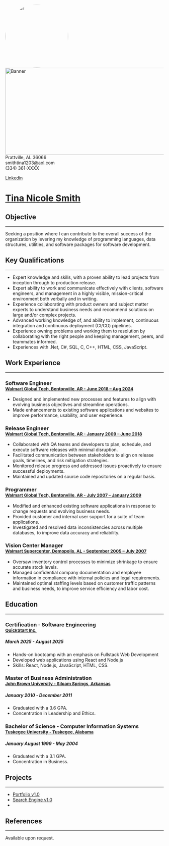 
<div>
 <img src="/../../../mstina03/blob/main/IMG_3873.jpeg" alt="Avatar" style="width:200px; overflow:hidden; border-radius:50%;"  />
 <img src="/../../../mstina03/blob/main/Banner.jpg"    alt="Banner" style="float:right; width:625px; height:275px;"  />
</div>

<span> 
 Prattville, AL 36066 <br> smithtina1203@aol.com <br> (334) 361-XXXX <br> 
</span>
 
 [Linkedin](https://www.linkedin.com/in/smithtina1203)


# [Tina Nicole Smith](https://mstina03.github.io./#about)
## Objective
___
Seeking a position where I can contribute to the overall success of the organization by levering my knowledge of programming languages, data structures, utilities, and software packages for software development. 

## Key Qualifications		
___
*	Expert knowledge and skills, with a proven ability to lead projects from inception through to production release.
*	Expert ability to work and communicate effectively with clients, software engineers, and management in a highly visible, mission-critical environment both verbally and in writing.
*	Experience collaborating with product owners and subject matter experts to understand business needs and recommend solutions on large and/or complex projects.
*	Advanced working knowledge of, and ability to implement, continuous integration and continuous deployment (CI/CD) pipelines.
*	Experience owning problems and working them to resolution by collaborating with the right people and keeping management, peers, and teammates informed.
*	Experiences with .Net, C#, SQL, C, C++, HTML, CSS, JavaScript.

## Work Experience
___
### Software Engineer <br> <sup> [Walmart Global Tech, Bentonville, AR - June 2018 – Aug 2024](https://tech.walmart.com/content/walmart-global-tech/en_us.html)	</sup>							

* Designed and implemented new processes and features to align with evolving business objectives and streamline operations. 
* Made enhancements to existing software applications and websites to improve performance, usability, and user experience.

### Release Engineer <br> <sup> [Walmart Global Tech, Bentonville, AR - January 2009 – June 2018](https://tech.walmart.com/content/walmart-global-tech/en_us.html) </sup> 

* Collaborated with QA teams and developers to plan, schedule, and execute software releases with minimal disruption.
* Facilitated communication between stakeholders to align on release goals, timelines, and risk mitigation strategies.
* Monitored release progress and addressed issues proactively to ensure successful deployments.
*	Maintained and updated source code repositories on a regular basis. 

### Programmer <br> <sup> [Walmart Global Tech, Bentonville, AR - July 2007 – January 2009](https://tech.walmart.com/content/walmart-global-tech/en_us.html)</sup>				

* Modified and enhanced existing software applications in response to change requests and evolving business needs.
* Provided customer and internal user support for a suite of team applications.
* Investigated and resolved data inconsistencies across multiple databases, to improve data accuracy and reliability.

### Vision Center Manager <br> <sup> [Walmart Supercenter, Demopolis, AL - September 2005 – July 2007](https://www.walmart.com/store/731-demopolis-al) </sup> 					  

 * Oversaw inventory control processes to minimize shrinkage to ensure accurate stock levels.
 * Managed confidential company documentation and employee information in compliance with internal policies and legal requirements.
 * Maintained optimal staffing levels based on customer traffic patterns and business needs, to improve service efficiency and labor cost.

## Education
___

### Certification - Software Engineering  <br> <sup> [QuickStart Inc.](https://www.quickstart.com/bootcamp/software-engineering/) </sup> 
##### March 2025 - August 2025
* Hands-on bootcamp with an emphasis on Fullstack Web Development
* Developed web applications using React and Node.js
* Skills: React, Node.js, JavaScript, HTML, CSS.

### Master of Business Administration <br> <sup> [John Brown University - Siloam Springs, Arkansas](https://www.jbu.edu)</sup> 
##### January  2010 - December  2011
*	Graduated with a 3.6 GPA.
*	Concentration in Leadership and Ethics.
  
### Bachelor of Science - Computer Information Systems <br> <sup> [Tuskegee University - Tuskegee, Alabama](http://www.tuskegee.edu)</sup> <sup> 
##### January  August 1999 - May 2004
*	Graduated with a 3.1 GPA.
*	Concentration in Business.



## Projects 
___
* [Portfolio v1.0](https://mstina03.github.io/Portfolio/)
* [Search Engine v1.0](https://mstina03.github.io/SearchEngine/)
* 

## References
___
Available upon request.
